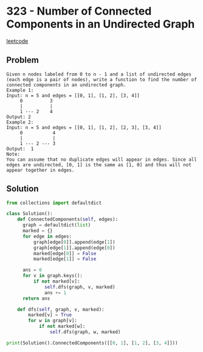 # 323 - Number of Connected Components in an Undirected Graph

[leetcode](https://leetcode.com/problems/number-of-connected-components-in-an-undirected-graph/)

## Problem

    Given n nodes labeled from 0 to n - 1 and a list of undirected edges (each edge is a pair of nodes), write a function to find the number of connected components in an undirected graph.
    Example 1:
    Input: n = 5 and edges = [[0, 1], [1, 2], [3, 4]]
         0          3
         |          |
         1 --- 2    4 
    Output: 2
    Example 2:
    Input: n = 5 and edges = [[0, 1], [1, 2], [2, 3], [3, 4]]
         0           4
         |           |
         1 --- 2 --- 3
    Output:  1
    Note:
    You can assume that no duplicate edges will appear in edges. Since all edges are undirected, [0, 1] is the same as [1, 0] and thus will not appear together in edges.

## Solution

```python
from collections import defaultdict

class Solution():
    def ConnectedComponents(self, edges):
      graph = defaultdict(list)
      marked = {}
      for edge in edges:
          graph[edge[0]].append(edge[1])
          graph[edge[1]].append(edge[0])
          marked[edge[0]] = False
          marked[edge[1]] = False

      ans = 0
      for v in graph.keys():
          if not marked[v]:
              self.dfs(graph, v, marked)
              ans += 1
      return ans

    def dfs(self, graph, v, marked):
        marked[v] = True
        for w in graph[v]:
            if not marked[w]:
                self.dfs(graph, w, marked)

print(Solution().ConnectedComponents([[0, 1], [1, 2], [3, 4]]))
```
